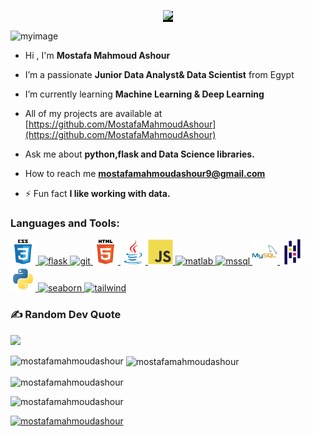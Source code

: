 
<p align="center" >
  <a href="#" style="background-color: black; color: orange;"><img src="https://readme-typing-svg.herokuapp.com?lines=Hi+I'm+Mostafa+Mahmoud+Ashour;A+Junior+Data+Sceintist+;A+Computer+Science+Student&center=true&width=550&height=50"></a>
</p>

![myimage](https://www.codecademy.com/resources/blog/wp-content/uploads/2022/12/What-Is-Pair-Programming--1.png)

- Hi , I'm  **Mostafa Mahmoud Ashour**
  
- I’m a passionate **Junior Data Analyst& Data Scientist** from Egypt
  
- I’m currently learning **Machine Learning & Deep Learning**

- All of my projects are available at [https://github.com/MostafaMahmoudAshour](https://github.com/MostafaMahmoudAshour)

- Ask me about **python,flask and Data Science libraries.**

- How to reach me **mostafamahmoudashour9@gmail.com**

- ⚡ Fun fact **I like working with data.**


<h3 align="left">Languages and Tools:</h3>
<p align="left"> <a href="https://www.w3schools.com/css/" target="_blank" rel="noreferrer"> <img src="https://raw.githubusercontent.com/devicons/devicon/master/icons/css3/css3-original-wordmark.svg" alt="css3" width="40" height="40"/> </a> <a href="https://flask.palletsprojects.com/" target="_blank" rel="noreferrer"> <img src="https://www.vectorlogo.zone/logos/pocoo_flask/pocoo_flask-icon.svg" alt="flask" width="40" height="40"/> </a> <a href="https://git-scm.com/" target="_blank" rel="noreferrer"> <img src="https://www.vectorlogo.zone/logos/git-scm/git-scm-icon.svg" alt="git" width="40" height="40"/> </a> <a href="https://www.w3.org/html/" target="_blank" rel="noreferrer"> <img src="https://raw.githubusercontent.com/devicons/devicon/master/icons/html5/html5-original-wordmark.svg" alt="html5" width="40" height="40"/> </a> <a href="https://www.java.com" target="_blank" rel="noreferrer"> <img src="https://raw.githubusercontent.com/devicons/devicon/master/icons/java/java-original.svg" alt="java" width="40" height="40"/> </a> <a href="https://developer.mozilla.org/en-US/docs/Web/JavaScript" target="_blank" rel="noreferrer"> <img src="https://raw.githubusercontent.com/devicons/devicon/master/icons/javascript/javascript-original.svg" alt="javascript" width="40" height="40"/> </a> <a href="https://www.mathworks.com/" target="_blank" rel="noreferrer"> <img src="https://upload.wikimedia.org/wikipedia/commons/2/21/Matlab_Logo.png" alt="matlab" width="40" height="40"/> </a> <a href="https://www.microsoft.com/en-us/sql-server" target="_blank" rel="noreferrer"> <img src="https://www.svgrepo.com/show/303229/microsoft-sql-server-logo.svg" alt="mssql" width="40" height="40"/> </a> <a href="https://www.mysql.com/" target="_blank" rel="noreferrer"> <img src="https://raw.githubusercontent.com/devicons/devicon/master/icons/mysql/mysql-original-wordmark.svg" alt="mysql" width="40" height="40"/> </a> <a href="https://pandas.pydata.org/" target="_blank" rel="noreferrer"> <img src="https://raw.githubusercontent.com/devicons/devicon/2ae2a900d2f041da66e950e4d48052658d850630/icons/pandas/pandas-original.svg" alt="pandas" width="40" height="40"/> </a> <a href="https://www.python.org" target="_blank" rel="noreferrer"> <img src="https://raw.githubusercontent.com/devicons/devicon/master/icons/python/python-original.svg" alt="python" width="40" height="40"/> </a> <a href="https://seaborn.pydata.org/" target="_blank" rel="noreferrer"> <img src="https://seaborn.pydata.org/_images/logo-mark-lightbg.svg" alt="seaborn" width="40" height="40"/> </a> <a href="https://tailwindcss.com/" target="_blank" rel="noreferrer"> <img src="https://www.vectorlogo.zone/logos/tailwindcss/tailwindcss-icon.svg" alt="tailwind" width="40" height="40"/> </a> </p>

### ✍️ Random Dev Quote
![](https://quotes-github-readme.vercel.app/api?type=vetical&theme=tokyonight)

<p><img align="left" src="https://github-readme-stats.vercel.app/api/top-langs?username=mostafamahmoudashour&show_icons=true&locale=en&layout=compact" alt="mostafamahmoudashour" /></p>

<p>&nbsp;<img align="center" src="https://github-readme-stats.vercel.app/api?username=mostafamahmoudashour&show_icons=true&locale=en" alt="mostafamahmoudashour" /></p>

<p><img align="center" src="https://github-readme-streak-stats.herokuapp.com/?user=mostafamahmoudashour&" alt="mostafamahmoudashour" /></p>

<p align="left"> <img src="https://komarev.com/ghpvc/?username=mostafamahmoudashour&label=Profile%20views&color=0e75b6&style=flat" alt="mostafamahmoudashour" /> </p>

<p align="left"> <a href="https://github.com/ryo-ma/github-profile-trophy"><img src="https://github-profile-trophy.vercel.app/?username=mostafamahmoudashour" alt="mostafamahmoudashour" /></a> </p>
